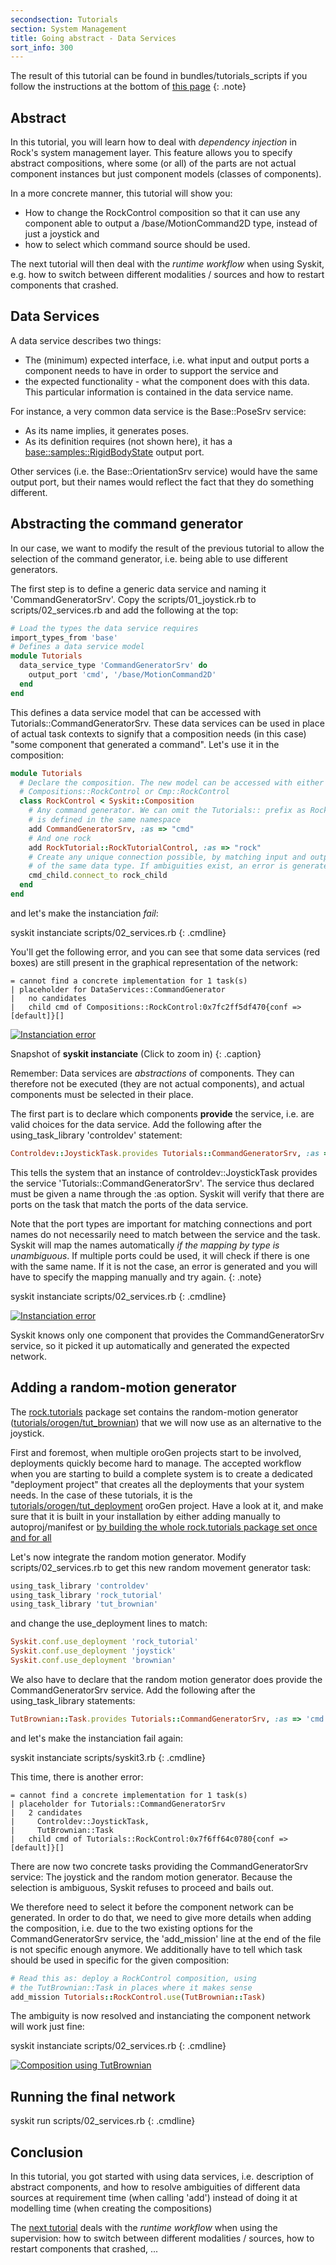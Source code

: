 ```yaml
---
secondsection: Tutorials
section: System Management
title: Going abstract - Data Services
sort_info: 300
---
```


The result of this tutorial can be found in bundles/tutorials_scripts if you
follow the instructions at the bottom of [this page](../tutorials/index.html)
{: .note}

Abstract
--------
In this tutorial, you will learn how to deal with _dependency injection_ in Rock's
system management layer. This feature allows you to specify
abstract compositions, where some (or all) of the parts are not actual
component instances but just component models (classes of components).

In a more concrete manner, this tutorial will show you:

 * How to change the RockControl composition so that it can use any component
   able to output a /base/MotionCommand2D type, instead of just a joystick and
 * how to select which command source should be used.

The next tutorial will then deal with the _runtime workflow_ when using
Syskit, e.g. how to switch between different modalities / sources and how to
restart components that crashed.

Data Services
-------------
A data service describes two things:

 * The (minimum) expected interface, i.e. what input and output ports a component needs to have in order to support the service and
 * the expected functionality - what the component does with this data. This particular information is contained in the data service name.

For instance, a very common data service is the Base::PoseSrv service:

 * As its name implies, it generates poses.
 * As its definition requires (not shown here), it has a
   [base::samples::RigidBodyState](../base_types.html) output port.

Other services (i.e. the Base::OrientationSrv service) would have the same output port,
but their names would reflect the fact that they do something different.

Abstracting the command generator
---------------------------------
In our case, we want to modify the result of the previous tutorial to allow the
selection of the command generator, i.e. being able to use different generators.

The first step is to define a generic data service and naming it 'CommandGeneratorSrv'. Copy the
scripts/01_joystick.rb to scripts/02_services.rb and add the following at the top:

~~~ ruby
# Load the types the data service requires
import_types_from 'base'
# Defines a data service model
module Tutorials
  data_service_type 'CommandGeneratorSrv' do
    output_port 'cmd', '/base/MotionCommand2D'
  end
end
~~~
This defines a data service model that can be accessed with
Tutorials::CommandGeneratorSrv. These data services can be used in place of
actual task contexts to signify that a composition needs (in this case) "some
component that generated a command". Let's use it in the composition:

~~~ ruby
module Tutorials
  # Declare the composition. The new model can be accessed with either
  # Compositions::RockControl or Cmp::RockControl
  class RockControl < Syskit::Composition
    # Any command generator. We can omit the Tutorials:: prefix as RockControl
    # is defined in the same namespace
    add CommandGeneratorSrv, :as => "cmd"
    # And one rock
    add RockTutorial::RockTutorialControl, :as => "rock"
    # Create any unique connection possible, by matching input and output ports
    # of the same data type. If ambiguities exist, an error is generated
    cmd_child.connect_to rock_child
  end
end
~~~

and let's make the instanciation _fail_:

syskit instanciate scripts/02_services.rb
{: .cmdline}

You'll get the following error, and you can see that some data services (red
boxes) are still present in the graphical representation of the network:

~~~
= cannot find a concrete implementation for 1 task(s)
| placeholder for DataServices::CommandGenerator
|   no candidates
|   child cmd of Compositions::RockControl:0x7fc2ff5df470{conf => [default]}[]
~~~

[![Instanciation error](300_instanciate_error_output_thumb.png)](300_instanciate_error_output.png)

Snapshot of __syskit instanciate__ (Click to zoom in)
{: .caption}

Remember: Data services are _abstractions_ of components. They can therefore not
be executed (they are not actual components), and actual components must be
selected in their place.

The first part is to declare which components __provide__ the service,
i.e. are valid choices for the data service. Add the following after the
using_task_library 'controldev' statement:

~~~ ruby
Controldev::JoystickTask.provides Tutorials::CommandGeneratorSrv, :as => 'cmd'
~~~

This tells the system that an instance of controldev::JoystickTask
provides the service 'Tutorials::CommandGeneratorSrv'. The service thus declared
must be given a name through the :as option. Syskit will verify that there are
ports on the task that match the ports of the data service.

Note that the port types are important for matching connections and port names do
not necessarily need to match between the service and the task. Syskit will map
the names automatically _if the mapping by type is unambiguous_. If multiple
ports could be used, it will check if there is one with the same name. If it is
not the case, an error is generated and you will have to specify the mapping
manually and try again.
{: .note}

syskit instanciate scripts/02_services.rb
{: .cmdline}

[![Instanciation error](300_instanciate_output_thumb.png)](300_instanciate_output.png)

Syskit knows only one component that provides the CommandGeneratorSrv service,
so it picked it up automatically and generated the expected network.

Adding a random-motion generator
--------------------------------
The [rock.tutorials](https://gitorious.org/rock-tutorials) package set contains
the random-motion generator
([tutorials/orogen/tut_brownian](https://gitorious.org/rock-tutorials/orogen-tut_brownian)) that
we will now use as an alternative to the joystick.

First and foremost, when multiple oroGen projects start to be involved,
deployments quickly become hard to manage. The accepted workflow when you are
starting to build a complete system is to create a dedicated "deployment
project" that creates all the deployments that your system needs. In the case of
these tutorials, it is the [tutorials/orogen/tut_deployment](https://gitorious.org/rock-tutorials/orogen-tut_deployment) oroGen project. Have
a look at it, and make sure that it is built in your installation by either
adding manually to autoproj/manifest or [by building the whole rock.tutorials
package set once and for all](../tutorials/index.html#installing)

Let's now integrate the random motion generator. Modify scripts/02_services.rb
to get this new random movement generator task:

~~~ ruby
using_task_library 'controldev'
using_task_library 'rock_tutorial'
using_task_library 'tut_brownian'
~~~

and change the use_deployment lines to match:

~~~ ruby
Syskit.conf.use_deployment 'rock_tutorial'
Syskit.conf.use_deployment 'joystick'
Syskit.conf.use_deployment 'brownian'
~~~

We also have to declare that the random motion generator does provide the
CommandGeneratorSrv service. Add the following after the using_task_library
statements:

~~~ ruby
TutBrownian::Task.provides Tutorials::CommandGeneratorSrv, :as => 'cmd'
~~~

and let's make the instanciation fail again:

syskit instanciate scripts/syskit3.rb
{: .cmdline}

This time, there is another error:

~~~ text
= cannot find a concrete implementation for 1 task(s)
| placeholder for Tutorials::CommandGeneratorSrv
|   2 candidates
|     Controldev::JoystickTask,
|     TutBrownian::Task
|   child cmd of Tutorials::RockControl:0x7f6ff64c0780{conf => [default]}[]
~~~

There are now two concrete tasks providing the
CommandGeneratorSrv service: The joystick and the random motion generator. Because
the selection is ambiguous, Syskit refuses to proceed and
bails out.

We therefore need to select it before the component network can be generated. In
order to do that, we need to give more details when adding the composition, i.e.
due to the two existing options for the CommandGeneratorSrv service, the
'add_mission' line at the end of the file is not specific enough anymore. We
additionally have to tell which task should be used in specific for the given
composition: 

~~~ ruby
# Read this as: deploy a RockControl composition, using
# the TutBrownian::Task in places where it makes sense
add_mission Tutorials::RockControl.use(TutBrownian::Task)
~~~

The ambiguity is now resolved and instanciating the component network will work just fine:

syskit instanciate scripts/02_services.rb
{: .cmdline}

[![Composition using TutBrownian](300_instanciate_brownian_thumb.png)](300_instanciate_brownian.png)

Running the final network
-------------------------

syskit run scripts/02_services.rb
{: .cmdline}

Conclusion
----------
In this tutorial, you got started with using data services, i.e. description of
abstract components, and how to resolve ambiguities of different data sources at
requirement time (when calling 'add') instead of doing it at modelling time
(when creating the compositions)

The [next tutorial](400_runtime_workflow.html) deals with the _runtime workflow_ when using the
supervision: how to switch between different modalities / sources, how to
restart components that crashed, ...

